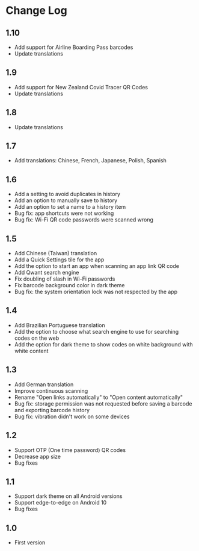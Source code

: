 # Change Log

## 1.10
* Add support for Airline Boarding Pass barcodes
* Update translations

## 1.9
* Add support for New Zealand Covid Tracer QR Codes
* Update translations

## 1.8
* Update translations

## 1.7
* Add translations: Chinese, French, Japanese, Polish, Spanish

## 1.6
* Add a setting to avoid duplicates in history
* Add an option to manually save to history
* Add an option to set a name to a history item
* Bug fix: app shortcuts were not working
* Bug fix: Wi-Fi QR code passwords were scanned wrong

## 1.5
* Add Chinese (Taiwan) translation
* Add a Quick Settings tile for the app
* Add the option to start an app when scanning an app link QR code
* Add Qwant search engine
* Fix doubling of slash in Wi-Fi passwords
* Fix barcode background color in dark theme
* Bug fix: the system orientation lock was not respected by the app

## 1.4
* Add Brazilian Portuguese translation
* Add the option to choose what search engine to use for searching codes on the web
* Add the option for dark theme to show codes on white background with white content

## 1.3
* Add German translation
* Improve continuous scanning
* Rename "Open links automatically" to "Open content automatically"
* Bug fix: storage permission was not requested before saving a barcode and exporting barcode history
* Bug fix: vibration didn't work on some devices

## 1.2
* Support OTP (One time password) QR codes
* Decrease app size
* Bug fixes

## 1.1
* Support dark theme on all Android versions
* Support edge-to-edge on Android 10
* Bug fixes

## 1.0
* First version
